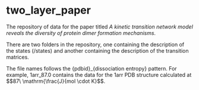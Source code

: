 # two_layer_paper 

The repository of data for the paper titled _A
kinetic transition network model reveals the diversity of protein
dimer formation mechanisms_.

There are two folders in the repository, one containing the
description of the states (/states) and another containing the
description of the transition matrices. 

The file names follows the {pdbid}_{dissociation entropy} pattern. For
example, 1arr_87.0 contains the data for the 1arr PDB structure
calculated at $$87\ \mathrm{\frac{J}{mol \cdot K}$$.
